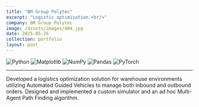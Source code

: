 ```yaml
---
title: "BM Group Polytec"
excerpt: "Logistic optimization.<br/>"
company: BM Group Polytec
image: /assets/images/404.jpg
date: 2025-05-26
collection: portfolio
layout: post
---
```


![Python](https://img.shields.io/badge/python-3670A0?style=flat&logo=python&logoColor=ffdd54) ![Matplotlib](https://img.shields.io/badge/Matplotlib-%23ffffff.svg?style=flat&logo=Matplotlib&logoColor=black) ![NumPy](https://img.shields.io/badge/numpy-%23013243.svg?style=flat&logo=numpy&logoColor=white) ![Pandas](https://img.shields.io/badge/pandas-%23150458.svg?style=flat&logo=pandas&logoColor=white) ![PyTorch](https://img.shields.io/badge/PyTorch-%23EE4C2C.svg?style=flat&logo=PyTorch&logoColor=white)

---

Developed a logistics optimization solution for warehouse environments utilizing Automated Guided Vehicles to manage both inbound and outbound orders. Designed and implemented a custom simulator and an ad hoc Multi-Agent Path Finding algorithm.
